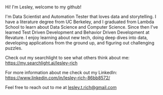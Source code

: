 ### 

Hi! I'm Lesley, welcome to my github!

I'm Data Scientist and Automation Tester that loves data and storytelling. I have a literature degree from UC Berkeley, and I graduated from Lambda School to learn about Data Science and Computer Science. Since then I've learned Test Driven Development and Behavior Driven Development at Revature. I enjoy learning about new tech, doing deep dives into data, developing applications from the ground up, and figuring out challenging puzzles.

Check out my searchlight to see what others think about me: https://my.searchlight.ai/lesley-rich

For more information about me check out my LinkedIn: https://www.linkedin.com/in/lesley-rich-86bb8572/

Feel free to reach out to me at lesley.t.rich@gmail.com
